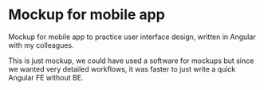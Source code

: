 # Mockup for mobile app
Mockup for mobile app to practice user interface design, written in Angular with my colleagues.

This is just mockup, we could have used a software for mockups but since we wanted very detailed workflows, it was faster to just write a quick Angular FE without BE.
